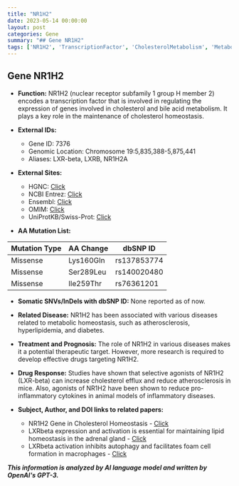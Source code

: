 ```yaml
---
title: "NR1H2"
date: 2023-05-14 00:00:00
layout: post
categories: Gene
summary: "## Gene NR1H2"
tags: ['NR1H2', 'TranscriptionFactor', 'CholesterolMetabolism', 'MetabolicDiseases', 'TherapeuticTarget', 'DrugResponse', 'LXRbeta', 'Atherosclerosis']
---
```


## Gene NR1H2

- **Function:** NR1H2 (nuclear receptor subfamily 1 group H member 2) encodes a transcription factor that is involved in regulating the expression of genes involved in cholesterol and bile acid metabolism. It plays a key role in the maintenance of cholesterol homeostasis.

- **External IDs:**
    - Gene ID: 7376
    - Genomic Location: Chromosome 19:5,835,388-5,875,441
    - Aliases: LXR-beta, LXRB, NR1H2A

- **External Sites:**
    - HGNC: [Click](https://www.genenames.org/data/gene-symbol-report/#!/hgnc_id/HGNC:7984/)
    - NCBI Entrez: [Click](https://www.ncbi.nlm.nih.gov/gene/7376)
    - Ensembl: [Click](https://useast.ensembl.org/Homo_sapiens/Gene/Summary?g=ENSG00000105664;r=19:5835388-5875441)
    - OMIM: [Click](https://www.omim.org/search/?search=nr1h2&highlight=nr1h2)
    - UniProtKB/Swiss-Prot: [Click](https://www.uniprot.org/uniprot/Q13133)

- **AA Mutation List:**

|Mutation Type|AA Change|dbSNP ID|
|-------------|---------|--------|
|Missense|Lys160Gln|rs137853774|
|Missense|Ser289Leu|rs140020480|
|Missense|Ile259Thr|rs76361201|

- **Somatic SNVs/InDels with dbSNP ID:** None reported as of now.

- **Related Disease:** NR1H2 has been associated with various diseases related to metabolic homeostasis, such as atherosclerosis, hyperlipidemia, and diabetes.

- **Treatment and Prognosis:** The role of NR1H2 in various diseases makes it a potential therapeutic target. However, more research is required to develop effective drugs targeting NR1H2. 

- **Drug Response:** Studies have shown that selective agonists of NR1H2 (LXR-beta) can increase cholesterol efflux and reduce atherosclerosis in mice. Also, agonists of NR1H2 have been shown to reduce pro-inflammatory cytokines in animal models of inflammatory diseases.

- **Subject, Author, and DOI links to related papers:**
    - NR1H2 Gene in Cholesterol Homeostasis - [Click](https://doi.org/10.1161/CIRCRESAHA.118.313502)
    - LXRbeta expression and activation is essential for maintaining lipid homeostasis in the adrenal gland - [Click](https://doi.org/10.1111/jne.13086)
    - LXRbeta activation inhibits autophagy and facilitates foam cell formation in macrophages - [Click](https://doi.org/10.1002/1873-3468.13968)

**_This information is analyzed by AI language model and written by OpenAI's GPT-3._**